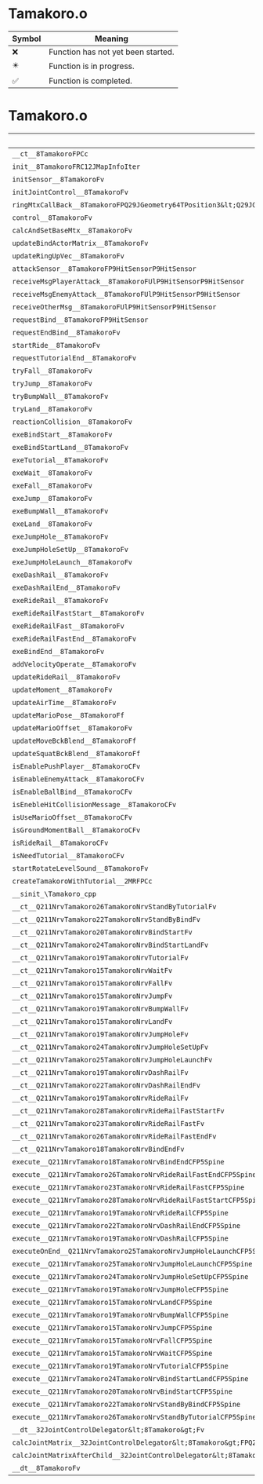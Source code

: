 # Tamakoro.o
| Symbol | Meaning 
| ------------- | ------------- 
| :x: | Function has not yet been started. 
| :eight_pointed_black_star: | Function is in progress. 
| :white_check_mark: | Function is completed. 


# Tamakoro.o
| Symbol | Decompiled? |
| ------------- | ------------- |
| `__ct__8TamakoroFPCc` | :x: |
| `init__8TamakoroFRC12JMapInfoIter` | :x: |
| `initSensor__8TamakoroFv` | :x: |
| `initJointControl__8TamakoroFv` | :x: |
| `ringMtxCallBack__8TamakoroFPQ29JGeometry64TPosition3&lt;Q29JGeometry38TMatrix34&lt;Q29JGeometry13SMatrix34C&lt;f&gt;&gt;&gt;RC19JointControllerInfo` | :x: |
| `control__8TamakoroFv` | :x: |
| `calcAndSetBaseMtx__8TamakoroFv` | :x: |
| `updateBindActorMatrix__8TamakoroFv` | :x: |
| `updateRingUpVec__8TamakoroFv` | :x: |
| `attackSensor__8TamakoroFP9HitSensorP9HitSensor` | :x: |
| `receiveMsgPlayerAttack__8TamakoroFUlP9HitSensorP9HitSensor` | :x: |
| `receiveMsgEnemyAttack__8TamakoroFUlP9HitSensorP9HitSensor` | :x: |
| `receiveOtherMsg__8TamakoroFUlP9HitSensorP9HitSensor` | :x: |
| `requestBind__8TamakoroFP9HitSensor` | :x: |
| `requestEndBind__8TamakoroFv` | :x: |
| `startRide__8TamakoroFv` | :x: |
| `requestTutorialEnd__8TamakoroFv` | :x: |
| `tryFall__8TamakoroFv` | :x: |
| `tryJump__8TamakoroFv` | :x: |
| `tryBumpWall__8TamakoroFv` | :x: |
| `tryLand__8TamakoroFv` | :x: |
| `reactionCollision__8TamakoroFv` | :x: |
| `exeBindStart__8TamakoroFv` | :x: |
| `exeBindStartLand__8TamakoroFv` | :x: |
| `exeTutorial__8TamakoroFv` | :x: |
| `exeWait__8TamakoroFv` | :x: |
| `exeFall__8TamakoroFv` | :x: |
| `exeJump__8TamakoroFv` | :x: |
| `exeBumpWall__8TamakoroFv` | :x: |
| `exeLand__8TamakoroFv` | :x: |
| `exeJumpHole__8TamakoroFv` | :x: |
| `exeJumpHoleSetUp__8TamakoroFv` | :x: |
| `exeJumpHoleLaunch__8TamakoroFv` | :x: |
| `exeDashRail__8TamakoroFv` | :x: |
| `exeDashRailEnd__8TamakoroFv` | :x: |
| `exeRideRail__8TamakoroFv` | :x: |
| `exeRideRailFastStart__8TamakoroFv` | :x: |
| `exeRideRailFast__8TamakoroFv` | :x: |
| `exeRideRailFastEnd__8TamakoroFv` | :x: |
| `exeBindEnd__8TamakoroFv` | :x: |
| `addVelocityOperate__8TamakoroFv` | :x: |
| `updateRideRail__8TamakoroFv` | :x: |
| `updateMoment__8TamakoroFv` | :x: |
| `updateAirTime__8TamakoroFv` | :x: |
| `updateMarioPose__8TamakoroFf` | :x: |
| `updateMarioOffset__8TamakoroFv` | :x: |
| `updateMoveBckBlend__8TamakoroFf` | :x: |
| `updateSquatBckBlend__8TamakoroFf` | :x: |
| `isEnablePushPlayer__8TamakoroCFv` | :x: |
| `isEnableEnemyAttack__8TamakoroCFv` | :x: |
| `isEnableBallBind__8TamakoroCFv` | :x: |
| `isEnebleHitCollisionMessage__8TamakoroCFv` | :x: |
| `isUseMarioOffset__8TamakoroCFv` | :x: |
| `isGroundMomentBall__8TamakoroCFv` | :x: |
| `isRideRail__8TamakoroCFv` | :x: |
| `isNeedTutorial__8TamakoroCFv` | :x: |
| `startRotateLevelSound__8TamakoroFv` | :x: |
| `createTamakoroWithTutorial__2MRFPCc` | :x: |
| `__sinit_\Tamakoro_cpp` | :x: |
| `__ct__Q211NrvTamakoro26TamakoroNrvStandByTutorialFv` | :x: |
| `__ct__Q211NrvTamakoro22TamakoroNrvStandByBindFv` | :x: |
| `__ct__Q211NrvTamakoro20TamakoroNrvBindStartFv` | :x: |
| `__ct__Q211NrvTamakoro24TamakoroNrvBindStartLandFv` | :x: |
| `__ct__Q211NrvTamakoro19TamakoroNrvTutorialFv` | :x: |
| `__ct__Q211NrvTamakoro15TamakoroNrvWaitFv` | :x: |
| `__ct__Q211NrvTamakoro15TamakoroNrvFallFv` | :x: |
| `__ct__Q211NrvTamakoro15TamakoroNrvJumpFv` | :x: |
| `__ct__Q211NrvTamakoro19TamakoroNrvBumpWallFv` | :x: |
| `__ct__Q211NrvTamakoro15TamakoroNrvLandFv` | :x: |
| `__ct__Q211NrvTamakoro19TamakoroNrvJumpHoleFv` | :x: |
| `__ct__Q211NrvTamakoro24TamakoroNrvJumpHoleSetUpFv` | :x: |
| `__ct__Q211NrvTamakoro25TamakoroNrvJumpHoleLaunchFv` | :x: |
| `__ct__Q211NrvTamakoro19TamakoroNrvDashRailFv` | :x: |
| `__ct__Q211NrvTamakoro22TamakoroNrvDashRailEndFv` | :x: |
| `__ct__Q211NrvTamakoro19TamakoroNrvRideRailFv` | :x: |
| `__ct__Q211NrvTamakoro28TamakoroNrvRideRailFastStartFv` | :x: |
| `__ct__Q211NrvTamakoro23TamakoroNrvRideRailFastFv` | :x: |
| `__ct__Q211NrvTamakoro26TamakoroNrvRideRailFastEndFv` | :x: |
| `__ct__Q211NrvTamakoro18TamakoroNrvBindEndFv` | :x: |
| `execute__Q211NrvTamakoro18TamakoroNrvBindEndCFP5Spine` | :x: |
| `execute__Q211NrvTamakoro26TamakoroNrvRideRailFastEndCFP5Spine` | :x: |
| `execute__Q211NrvTamakoro23TamakoroNrvRideRailFastCFP5Spine` | :x: |
| `execute__Q211NrvTamakoro28TamakoroNrvRideRailFastStartCFP5Spine` | :x: |
| `execute__Q211NrvTamakoro19TamakoroNrvRideRailCFP5Spine` | :x: |
| `execute__Q211NrvTamakoro22TamakoroNrvDashRailEndCFP5Spine` | :x: |
| `execute__Q211NrvTamakoro19TamakoroNrvDashRailCFP5Spine` | :x: |
| `executeOnEnd__Q211NrvTamakoro25TamakoroNrvJumpHoleLaunchCFP5Spine` | :x: |
| `execute__Q211NrvTamakoro25TamakoroNrvJumpHoleLaunchCFP5Spine` | :x: |
| `execute__Q211NrvTamakoro24TamakoroNrvJumpHoleSetUpCFP5Spine` | :x: |
| `execute__Q211NrvTamakoro19TamakoroNrvJumpHoleCFP5Spine` | :x: |
| `execute__Q211NrvTamakoro15TamakoroNrvLandCFP5Spine` | :x: |
| `execute__Q211NrvTamakoro19TamakoroNrvBumpWallCFP5Spine` | :x: |
| `execute__Q211NrvTamakoro15TamakoroNrvJumpCFP5Spine` | :x: |
| `execute__Q211NrvTamakoro15TamakoroNrvFallCFP5Spine` | :x: |
| `execute__Q211NrvTamakoro15TamakoroNrvWaitCFP5Spine` | :x: |
| `execute__Q211NrvTamakoro19TamakoroNrvTutorialCFP5Spine` | :x: |
| `execute__Q211NrvTamakoro24TamakoroNrvBindStartLandCFP5Spine` | :x: |
| `execute__Q211NrvTamakoro20TamakoroNrvBindStartCFP5Spine` | :x: |
| `execute__Q211NrvTamakoro22TamakoroNrvStandByBindCFP5Spine` | :x: |
| `execute__Q211NrvTamakoro26TamakoroNrvStandByTutorialCFP5Spine` | :x: |
| `__dt__32JointControlDelegator&lt;8Tamakoro&gt;Fv` | :x: |
| `calcJointMatrix__32JointControlDelegator&lt;8Tamakoro&gt;FPQ29JGeometry64TPosition3&lt;Q29JGeometry38TMatrix34&lt;Q29JGeometry13SMatrix34C&lt;f&gt;&gt;&gt;RC19JointControllerInfo` | :x: |
| `calcJointMatrixAfterChild__32JointControlDelegator&lt;8Tamakoro&gt;FPQ29JGeometry64TPosition3&lt;Q29JGeometry38TMatrix34&lt;Q29JGeometry13SMatrix34C&lt;f&gt;&gt;&gt;RC19JointControllerInfo` | :x: |
| `__dt__8TamakoroFv` | :x: |
